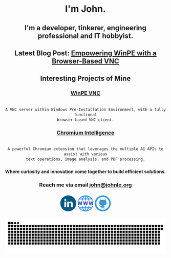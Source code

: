 <h1 align="center">I'm John.</h1>
<h2 align="center">I'm a developer, tinkerer, engineering professional and IT hobbyist.</h2>
<h2 align="center">Latest Blog Post: <a href="https://johnle.org/blog/WinPE-VNC">Empowering WinPE with a Browser-Based VNC</a></h2>

<div align="center">
<h2>Interesting Projects of Mine</h2>
<h3><a href="https://github.com/9-5/WinPE-VNC">WinPE VNC</a></h3>
<pre><code>
A VNC server within Windows Pre-Installation Environment, with a fully functional
browser-based VNC client.
</code></pre>
<h3><a href="https://github.com/9-5/Chromium-Intelligence">Chromium Intelligence</a></h3>
<pre><code>
A powerful Chromium extension that leverages the multiple AI APIs to assist with various
text operations, image analysis, and PDF processing.
</code></pre>


###
<h4 align="center">Where curiosity and innovation come together to build efficient solutions.</h4>
<h3 align="center">Reach me via email <a href="mailto:john@johnle.org">john@johnle.org</a></h3>

###

<div align="center">
  <a href="https://linkedin.com/in/johnle" target="blank"><img align="center" src="https://raw.githubusercontent.com/9-5/9-5/main/linkedin.png" alt="johnle" height="50" width="50" /></a>
<a href="https://johnle.org/"><img align="center" src="https://raw.githubusercontent.com/9-5/9-5/main/web.png" alt="johnle.org" height="50" width="50" /></a>
<a href="https://github.com/9-5/"><img align="center" src="https://raw.githubusercontent.com/9-5/9-5/main/github.png" height="50" width="50" /></a>
</div>

###

<img align="center" src="https://raw.githubusercontent.com/9-5/9-5/0d67d0923b2e56f3c3495a7d6e0d8cf076fd69d4/snake.svg" />

###
